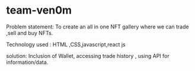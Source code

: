 # team-ven0m
Problem statement:
To create an all in one NFT gallery where we can trade ,sell and buy NFTs.

Technology used :
HTML ,CSS,javascript,react js

solution:
Inclusion of Wallet, accessing trade history , using API for information/data.


